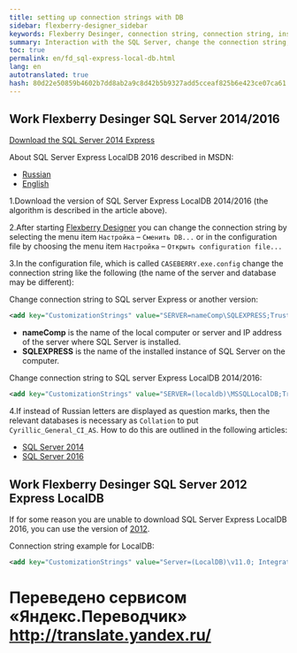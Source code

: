 ```yaml
--- 
title: setting up connection strings with DB 
sidebar: flexberry-designer_sidebar 
keywords: Flexberry Desinger, connection string, connection string, install, install, setup 
summary: Interaction with the SQL Server, change the connection string, configure connection string 
toc: true 
permalink: en/fd_sql-express-local-db.html 
lang: en 
autotranslated: true 
hash: 80d22e50859b4602b7dd8ab2a9c8d42b5b9327add5cceaf825b6e423ce07ca61 
--- 
```


## Work Flexberry Desinger SQL Server 2014/2016 

[Download the SQL Server 2014 Express](https://www.microsoft.com/ru-ru/download/details.aspx?id=42299) 

About SQL Server Express LocalDB 2016 described in MSDN: 

* [Russian](http://msdn.microsoft.com/ru-ru/library/hh510202.aspx) 
* [English](http://msdn.microsoft.com/en-us/library/hh510202.aspx) 

1.Download the version of SQL Server Express LocalDB 2014/2016 (the algorithm is described in the article above). 

2.After starting [Flexberry Designer](fd_landing_page.html) you can change the connection string by selecting the menu item `Настройка` – `Сменить DB...` or in the configuration file by choosing the menu item `Настройка` – `Открыть configuration file...` 

3.In the configuration file, which is called `CASEBERRY.exe.config` change the connection string like the following (the name of the server and database may be different): 

Change connection string to SQL server Express or another version: 

```xml
<add key="CustomizationStrings" value="SERVER=nameComp\SQLEXPRESS;Trusted_connection=yes;DATABASE=CaseLocalDB;"/>
``` 
* **nameComp** is the name of the local computer or server and IP address of the server where SQL Server is installed. 
* **SQLEXPRESS** is the name of the installed instance of SQL Server on the computer. 

Change connection string to SQL server Express LocalDB 2014/2016: 

```xml
<add key="CustomizationStrings" value="SERVER=(localdb)\MSSQLLocalDB;Trusted_connection=yes;AttachDbFilename=|DataDirectory|\FlexberryDesigner.mdf;"/>
``` 

4.If instead of Russian letters are displayed as question marks, then the relevant databases is necessary as `Collation` to put `Cyrillic_General_CI_AS`. How to do this are outlined in the following articles: 

* [SQL Server 2014](http://technet.microsoft.com/en-us/library/ms175835(v=sql.120).aspx) 
* [SQL Server 2016](http://technet.microsoft.com/en-us/library/ms179254.aspx) 

## Work Flexberry Desinger SQL Server 2012 Express LocalDB 
If for some reason you are unable to download SQL Server Express LocalDB 2016, you can use the version of [2012](http://www.microsoft.com/ru-ru/download/details.aspx?id=35579). 

Connection string example for LоcalDB: 

```xml
<add key="CustomizationStrings" value="Server=(LocalDB)\v11.0; Integrated Security=true;AttachDbFilename=|DataDirectory|\FlexberryDesigner.mdf;"/>
``` 



 # Переведено сервисом «Яндекс.Переводчик» http://translate.yandex.ru/